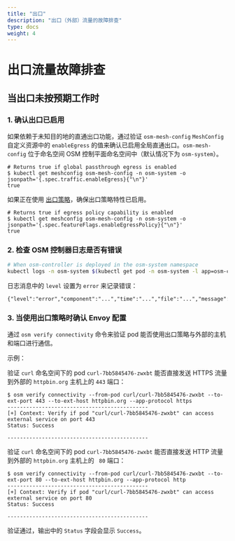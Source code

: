 ```yaml
---
title: "出口"
description: "出口（外部）流量的故障排查"
type: docs
weight: 4
---
```


# 出口流量故障排查

## 当出口未按预期工作时

### 1. 确认出口已启用

如果依赖于未知目的地的直通出口功能，通过验证 `osm-mesh-config` `MeshConfig` 自定义资源中的 `enableEgress` 的值来确认已启用全局直通出口。`osm-mesh-config` 位于命名空间 OSM 控制平面命名空间中（默认情况下为 `osm-system`）。

```console
# Returns true if global passthrough egress is enabled
$ kubectl get meshconfig osm-mesh-config -n osm-system -o jsonpath='{.spec.traffic.enableEgress}{"\n"}'
true
```

如果正在使用 [出口策略](/docs/guides/traffic_management/egress/#1-configuring-egress-policies)，确保出口策略特性已启用。

```console
# Returns true if egress policy capability is enabled
$ kubectl get meshconfig osm-mesh-config -n osm-system -o jsonpath='{.spec.featureFlags.enableEgressPolicy}{"\n"}'
true
```

### 2. 检查 OSM 控制器日志是否有错误

```bash
# When osm-controller is deployed in the osm-system namespace
kubectl logs -n osm-system $(kubectl get pod -n osm-system -l app=osm-controller -o jsonpath='{.items[0].metadata.name}')
```

日志消息中的 `level` 设置为 `error` 来记录错误：
```console
{"level":"error","component":"...","time":"...","file":"...","message":"..."}
```

### 3. 当使用出口策略时确认 Envoy 配置

通过 `osm verify connectivity` 命令来验证 pod 能否使用出口策略与外部的主机和端口进行通信。

示例：

验证 `curl` 命名空间下的 pod `curl-7bb5845476-zwxbt` 能否直接发送 HTTPS 流量到外部的 `httpbin.org` 主机上的 `443` 端口：

```console
$ osm verify connectivity --from-pod curl/curl-7bb5845476-zwxbt --to-ext-port 443 --to-ext-host httpbin.org --app-protocol https
---------------------------------------------
[+] Context: Verify if pod "curl/curl-7bb5845476-zwxbt" can access external service on port 443
Status: Success

---------------------------------------------
```

验证 `curl` 命名空间下的 pod `curl-7bb5845476-zwxbt` 能否直接发送 HTTP 流量到外部的 `httpbin.org` 主机上的 ` 80` 端口：

```console
$ osm verify connectivity --from-pod curl/curl-7bb5845476-zwxbt --to-ext-port 80 --to-ext-host httpbin.org --app-protocol http
---------------------------------------------
[+] Context: Verify if pod "curl/curl-7bb5845476-zwxbt" can access external service on port 80
Status: Success

---------------------------------------------
```

验证通过，输出中的 `Status` 字段会显示 `Success`。